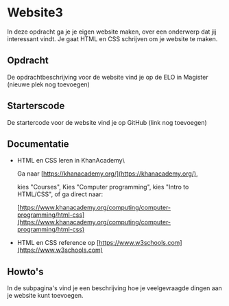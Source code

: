 # Website3

In deze opdracht ga je je eigen website maken, over een onderwerp dat jij interessant vindt. Je gaat HTML en CSS schrijven om je website te maken.

## Opdracht

De opdrachtbeschrijving voor de website vind je op de ELO in Magister \(nieuwe plek nog toevoegen\)

## Starterscode

De startercode voor de website vind je op GitHub \(link nog toevoegen\)

## Documentatie

* HTML en CSS leren in KhanAcademy\

  Ga naar [https://khanacademy.org/](https://khanacademy.org/),

  kies "Courses", Kies "Computer programming", kies "Intro to HTML/CSS", of ga direct naar:

  [https://www.khanacademy.org/computing/computer-programming/html-css](https://www.khanacademy.org/computing/computer-programming/html-css)

* HTML en CSS reference op [https://www.w3schools.com](https://www.w3schools.com)

## Howto's

In de subpagina's vind je een beschrijving hoe je veelgevraagde dingen aan je website kunt toevoegen.

